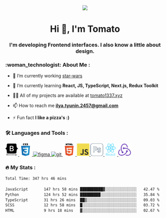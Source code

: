 <div align="center">
  <img width="150px" src="https://i.pinimg.com/originals/99/d5/b4/99d5b4cc0b8d2b89e9a3c333be8ab81e.png">
</div>
<h1 align="center">Hi 👋, I'm Tomato</h1>
<h3 align="center">I'm developing Frontend interfaces. I also know a little about design.</h3>
<h3>:woman_technologist: About Me :</h3>

- 🔭 I’m currently working [star-wars](https://github.com/Tomato1337/star-wars)

- 🌱 I’m currently learning **React, JS, TypeScript, Next.js, Redux Toolkit**

- 👨‍💻 All of my projects are available at [tomato1337.xyz](https://tomato1337.xyz)

- 📫 How to reach me **ilya.tyunin.2457@gmail.com**

- ⚡ Fun fact **I like a pizza's :)**

<p align="left">
</p>

### :hammer_and_wrench: Languages and Tools :
<p align="left"> <a href="https://getbootstrap.com" target="_blank" rel="noreferrer"> <img src="https://raw.githubusercontent.com/devicons/devicon/master/icons/bootstrap/bootstrap-plain-wordmark.svg" alt="bootstrap" width="40" height="40"/> </a> <a href="https://www.w3schools.com/css/" target="_blank" rel="noreferrer"> <img src="https://raw.githubusercontent.com/devicons/devicon/master/icons/css3/css3-original-wordmark.svg" alt="css3" width="40" height="40"/> </a> <a href="https://www.figma.com/" target="_blank" rel="noreferrer"> <img src="https://www.vectorlogo.zone/logos/figma/figma-icon.svg" alt="figma" width="40" height="40"/> </a> <a href="https://git-scm.com/" target="_blank" rel="noreferrer"> <img src="https://www.vectorlogo.zone/logos/git-scm/git-scm-icon.svg" alt="git" width="40" height="40"/> </a> <a href="https://www.w3.org/html/" target="_blank" rel="noreferrer"> <img src="https://raw.githubusercontent.com/devicons/devicon/master/icons/html5/html5-original-wordmark.svg" alt="html5" width="40" height="40"/> </a> <a href="https://developer.mozilla.org/en-US/docs/Web/JavaScript" target="_blank" rel="noreferrer"> <img src="https://raw.githubusercontent.com/devicons/devicon/master/icons/javascript/javascript-original.svg" alt="javascript" width="40" height="40"/> </a> <a href="https://www.photoshop.com/en" target="_blank" rel="noreferrer"> <img src="https://raw.githubusercontent.com/devicons/devicon/master/icons/photoshop/photoshop-line.svg" alt="photoshop" width="40" height="40"/> </a> <a href="https://reactjs.org/" target="_blank" rel="noreferrer"> <img src="https://raw.githubusercontent.com/devicons/devicon/master/icons/react/react-original-wordmark.svg" alt="react" width="40" height="40"/> </a> <a href="https://redux.js.org" target="_blank" rel="noreferrer"> <img src="https://raw.githubusercontent.com/devicons/devicon/master/icons/redux/redux-original.svg" alt="redux" width="40" height="40"/> </a> </p>

### :fire: My Stats :
<!--START_SECTION:waka-->

```txt
Total Time: 347 hrs 46 mins

JavaScript       147 hrs 58 mins ██████████▓░░░░░░░░░░░░░░   42.47 %
Python           124 hrs 52 mins █████████░░░░░░░░░░░░░░░░   35.84 %
TypeScript       31 hrs 26 mins  ██▒░░░░░░░░░░░░░░░░░░░░░░   09.03 %
SCSS             12 hrs 58 mins  █░░░░░░░░░░░░░░░░░░░░░░░░   03.72 %
HTML             9 hrs 18 mins   ▓░░░░░░░░░░░░░░░░░░░░░░░░   02.67 %
```

<!--END_SECTION:waka-->
